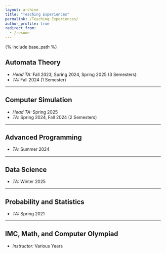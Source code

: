 ```yaml
---
layout: archive
title: "Teaching Experiences"
permalink: /Teaching Experiences/
author_profile: true
redirect_from:
  - /resume
---
```


{% include base_path %}


## Automata Theory
- *Head TA:* Fall 2023, Spring 2024, Spring 2025 (3 Semesters)
- *TA:* Fall 2024 (1 Semester)

---

## Computer Simulation
- *Head TA:* Spring 2025
- *TA:* Spring 2024, Fall 2024 (2 Semesters)

---

## Advanced Programming
- *TA:* Summer 2024

---

## Data Science
- *TA:* Winter 2025

---

## Probability and Statistics
- *TA:* Spring 2021
  
---

## IMC, Math, and Computer Olympiad
- *Instructor:* Various Years





